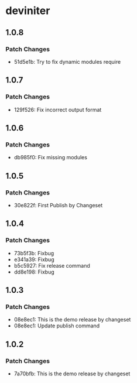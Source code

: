 # deviniter

## 1.0.8

### Patch Changes

- 51d5e1b: Try to fix dynamic modules require

## 1.0.7

### Patch Changes

- 129f526: Fix incorrect output format

## 1.0.6

### Patch Changes

- db985f0: Fix missing modules

## 1.0.5

### Patch Changes

- 30e822f: First Publish by Changeset

## 1.0.4

### Patch Changes

- 73b5f3b: Fixbug
- e341a39: Fixbug
- b5c5927: Fix release command
- dd8e198: Fixbug

## 1.0.3

### Patch Changes

- 08e8ec1: This is the demo release by changeset
- 08e8ec1: Update publish command

## 1.0.2

### Patch Changes

- 7a70bfb: This is the demo release by changeset
